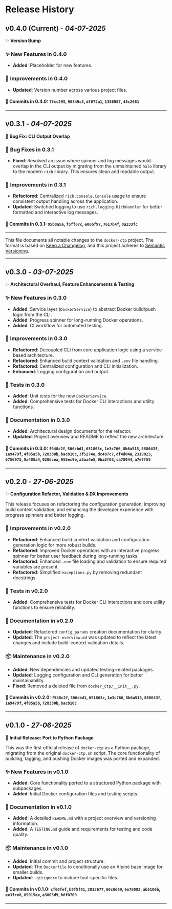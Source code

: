 # Release History

## **v0.4.0** (Current) - *04-07-2025*

✨ **Version Bump**

### ✨ **New Features in 0.4.0**

- **Added**: Placeholder for new features.

### 🔧 **Improvements in 0.4.0**

- **Updated**: Version number across various project files.

#### 📝 **Commits in 0.4.0**: `7fcc295`, `90349c3`, `df872a1`, `1386987`, `48c2681`

---

## **v0.3.1** - *04-07-2025*

🐛 **Bug Fix: CLI Output Overlap**

### 🐛 **Bug Fixes in 0.3.1**

- **Fixed**: Resolved an issue where spinner and log messages would overlap in the CLI output by migrating from the unmaintained `halo` library to the modern `rich` library. This ensures clean and readable output.

### 🔧 **Improvements in 0.3.1**

- **Refactored**: Centralized `rich.console.Console` usage to ensure consistent output handling across the application.
- **Updated**: Switched logging to use `rich.logging.RichHandler` for better formatted and interactive log messages.

#### 📝 **Commits in 0.3.1**: `95b8a5a`, `f5ff67c`, `e06bf97`, `7617b4f`, `8a233fc`

---

This file documents all notable changes to the `docker-ctp` project. The format is based on [Keep a Changelog](https://keepachangelog.com/en/1.0.0/), and this project adheres to [Semantic Versioning](https://semver.org/spec/v2.0.0.html).

---

## **v0.3.0** - *03-07-2025*

✨ **Architectural Overhaul, Feature Enhancements & Testing**

### ✨ **New Features in 0.3.0**

- **Added**: Service layer (`DockerService`) to abstract Docker build/push logic from the CLI.
- **Added**: Progress spinner for long-running Docker operations.
- **Added**: CI workflow for automated testing.

### 🔧 **Improvements in 0.3.0**

- **Refactored**: Decoupled CLI from core application logic using a service-based architecture.
- **Refactored**: Enhanced build context validation and `.env` file handling.
- **Refactored**: Centralized configuration and CLI initialization.
- **Enhanced**: Logging configuration and output.

### 🧪 **Tests in 0.3.0**

- **Added**: Unit tests for the new `DockerService`.
- **Added**: Comprehensive tests for Docker CLI interactions and utility functions.

### 📝 **Documentation in 0.3.0**

- **Added**: Architectural design documents for the refactor.
- **Updated**: Project overview and README to reflect the new architecture.

#### 📝 **Commits in 0.3.0**: `f948c2f`, `506cbd1`, `651863c`, `1e3c766`, `8b6a515`, `888643f`, `1e9479f`, `4f05a5b`, `728380b`, `bac810c`, `3f5274e`, `dc487c7`, `df4d04a`, `2319023`, `6756975`, `9a485a4`, `020dcea`, `955ec9e`, `a3aa4e5`, `0ba2f03`, `ca78044`, `a7e7f55`

---

## **v0.2.0** - *27-06-2025*

✨ **Configuration Refactor, Validation & DX Improvements**

This release focuses on refactoring the configuration generation, improving build context validation, and enhancing the developer experience with progress spinners and better logging.

### 🔧 Improvements in v0.2.0

- **Refactored**: Enhanced build context validation and configuration generation logic for more robust builds.
- **Refactored**: Improved Docker operations with an interactive progress spinner for better user feedback during long-running tasks.
- **Refactored**: Enhanced `.env` file loading and validation to ensure required variables are present.
- **Refactored**: Simplified `exceptions.py` by removing redundant docstrings.

### 🧪 Tests in v0.2.0

- **Added**: Comprehensive tests for Docker CLI interactions and core utility functions to ensure reliability.

### 📝 Documentation in v0.2.0

- **Updated**: Refactored `config_params` creation documentation for clarity.
- **Updated**: The `project-overview.md` was updated to reflect the latest changes and include build-context validation details.

### 📦 Maintenance in v0.2.0

- **Added**: New dependencies and updated testing-related packages.
- **Updated**: Logging configuration and CLI generation for better maintainability.
- **Fixed**: Removed a deleted file from `docker_ctp/__init__.py`.

#### 📝 **Commits in v0.2.0**: `f948c2f`, `506cbd1`, `651863c`, `1e3c766`, `8b6a515`, `888643f`, `1e9479f`, `4f05a5b`, `728380b`, `bac810c`

---

## **v0.1.0** - *27-06-2025*

🎉 **Initial Release: Port to Python Package**

This was the first official release of `docker-ctp` as a Python package, migrating from the original `docker-ctp.sh` script. The core functionality of building, tagging, and pushing Docker images was ported and expanded.

### ✨ New Features in v0.1.0

- **Added**: Core functionality ported to a structured Python package with subpackages.
- **Added**: Initial Docker configuration files and testing scripts.

### 📝 Documentation in v0.1.0

- **Added**: A detailed `README.md` with a project overview and versioning information.
- **Added**: A `TESTING.md` guide and requirements for testing and code quality.

### 📦 Maintenance in v0.1.0

- **Added**: Initial commit and project structure.
- **Updated**: The `Dockerfile` to conditionally use an Alpine base image for smaller builds.
- **Updated**: `.gitignore` to include tool-specific files.

#### 📝 **Commits in v0.1.0**: `cf68fef`, `b8f5f81`, `2012677`, `60c0d89`, `6e76882`, `ab5106b`, `ee3fce8`, `85015ee`, `a3005d9`, `b8f0709`

---
